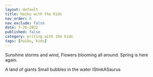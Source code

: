 ```yaml
---
layout: default
title: Haiku with the Kids
nav_order: 6
nav_exclude: false
date: 7-26-2022
published: false
category: writing with the kids
tags: [haiku, kids]
---
```

Sunshine storms and wind,
Flowers blooming all around.
Spring is here again.

A land of giants
Small bubbles in the water
IStinkASaurus
